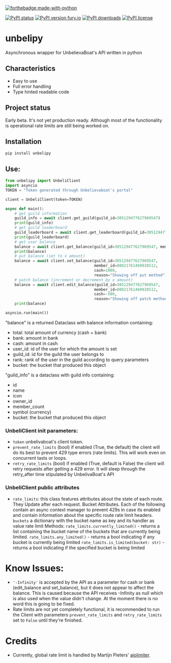 [![forthebadge made-with-python](http://ForTheBadge.com/images/badges/made-with-python.svg)](https://www.python.org/)

[![PyPI status](https://img.shields.io/pypi/status/unbelipy.svg)](https://pypi.python.org/pypi/unbelipy/)
[![PyPI version fury.io](https://badge.fury.io/py/unbelipy.svg)](https://pypi.python.org/pypi/unbelipy/)
[![PyPI downloads](https://img.shields.io/pypi/dm/unbelipy.svg)](https://pypi.python.org/pypi/unbelipy/)
[![PyPI license](https://img.shields.io/pypi/l/unbelipy.svg)](https://pypi.python.org/pypi/unbelipy/)


# unbelipy
Asynchronous wrapper for UnbelievaBoat's API written in python

## Characteristics
- Easy to use
- Full error handling
- Type hinted readable code

## Project status
Early beta. It's not yet production ready. 
Although most of the functionality is operational rate limits are still being worked on. 

## Installation

`pip install unbelipy`

## Use:

```python
from unbelipy import UnbeliClient
import asyncio
TOKEN = "Token generated through Unbelievaboat's portal"

client = UnbeliClient(token=TOKEN)

async def main():
    # get guild information
    guild_info = await client.get_guild(guild_id=305129477627969547)
    print(guild_info)
    # get guild leaderboard
    guild_leaderboard = await client.get_leaderboard(guild_id=305129477627969547)
    print(guild_leaderboard)
    # get user balance
    balance = await client.get_balance(guild_id=305129477627969547, member_id=80821761460928512)
    print(balance)
    # put balance (set to x amount)
    balance = await client.set_balance(guild_id=305129477627969547, 
                                       member_id=80821761460928512,
                                       cash=1000,
                                       reason="Showing off put method")
    # patch balance (increment or decrement by x amount)
    balance = await client.edit_balance(guild_id=305129477627969547, 
                                       member_id=80821761460928512,
                                       cash=-500,
                                       reason="Showing off patch method")
    print(balance)

asyncio.run(main())
```

"balance" is a returned Dataclass with balance information containing:
- total: total amount of currency (cash + bank)
- bank: amount in bank
- cash: amount in cash
- user_id: id of the user for which the amount is set
- guild_id: id for the guild the user belongs to
- rank: rank of the user in the guild according to query parameters
- bucket: the bucket that produced this object

"guild_info" is a dataclass with guild info containing:
- id
- name 
- icon
- owner_id  
- member_count  
- symbol (currency)
- bucket: the bucket that produced this object

### UnbeliClient init parameters:
- `token` unbelivaboat's client token.
- `prevent_rate_limits` (bool) if enabled (True, the default) the client will do its best 
  to prevent 429 type errors (rate limits). This will work even on concurrent tasts or loops.
- `retry_rate_limits` (bool) if enabled (True, default is False) the client will retry requests after 
  getting a 429 error. It will sleep through the retry_after time stipulated by UnbelivaBoat's API
  
### UnbeliClient public attributes
- `rate_limits`: this class features attributes about the state of each route. They Update after each request. 
  Bucket Attributes. Each of the following contain an async context manager to prevent 429s in case its enabled and 
  contain information about the specific route rate limit headers.
    `buckets` a dictionary with the bucket name as key and its handler as value
  rate limit Methods:
    `rate_limits.currently_limited()` - returns a list containing the bucket name of the buckets that are currently 
    being limited. 
    `rate_limits.any_limited()` - returns a bool indicating if any bucket is currently being limited
    `rate_limits.is_limited(bucket: str)` - returns a bool indicating if the specified bucket is being limited
  
# Know Issues:
- `'-Infinity'` is accepted by the API as a parameter for cash or bank (edit_balance and set_balance),
  but it does not appear to affect the balance. This is caused because the API receives -Infinity as null which is also 
  used when the value didn't change. At the moment there is no word this is going to be fixed.
- Rate limits are not yet completely functional, it is recommended to run the Client with parameters 
  `prevent_rate_limits` and `retry_rate_limits` set to `False` until they're finished.

  
# Credits
- Currently, global rate limit is handled by Martijn Pieters' [aiolimiter](https://github.com/mjpieters/aiolimiter).